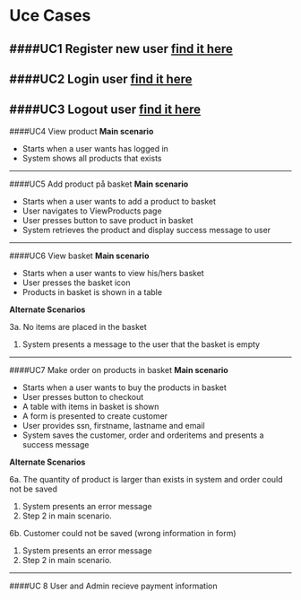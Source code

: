 # Uce Cases

####UC1 Register new user [find it here](https://github.com/dntoll/1DV608/blob/master/Assignments/Assignment_4/UC4.md)
---------------
####UC2 Login user [find it here](https://github.com/dntoll/1DV608/blob/master/Assignments/Assignment_2/Assignment2_Use_Cases.md)
---------------
####UC3 Logout user [find it here](https://github.com/dntoll/1DV608/blob/master/Assignments/Assignment_2/Assignment2_Use_Cases.md)
---------------

####UC4 View product
**Main scenario**

* Starts when a user wants has logged in
* System shows all products that exists

---------------

####UC5 Add product på basket
**Main scenario**

* Starts when a user wants to add a product to basket
* User navigates to ViewProducts page
* User presses button to save product in basket
* System retrieves the product and display success message to user

---------------

####UC6 View basket
**Main scenario**

* Starts when a user wants to view his/hers basket
* User presses the basket icon
* Products in basket is shown in a table

**Alternate Scenarios**

3a. No items are placed in the basket

1. System presents a message to the user that the basket is empty
 
---------------

####UC7 Make order on products in basket
**Main scenario**

* Starts when a user wants to buy the products in basket
* User presses button to checkout
* A table with items in basket is shown
* A form is presented to create customer
* User provides ssn, firstname, lastname and email
* System saves the customer, order and orderitems and presents a success message

**Alternate Scenarios**

6a. The quantity of product is larger than exists in system and order could not be saved

1. System presents an error message
2. Step 2 in main scenario.


6b. Customer could not be saved (wrong information in form)

1. System presents an error message
2. Step 2 in main scenario.

---------------

####UC 8 User and Admin recieve payment information
